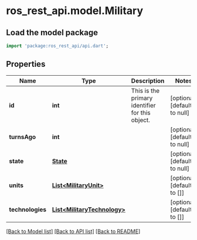 # ros_rest_api.model.Military

## Load the model package
```dart
import 'package:ros_rest_api/api.dart';
```

## Properties
Name | Type | Description | Notes
------------ | ------------- | ------------- | -------------
**id** | **int** | This is the primary identifier for this object.  | [optional] [default to null]
**turnsAgo** | **int** |  | [optional] [default to null]
**state** | [**State**](State.md) |  | [optional] [default to null]
**units** | [**List&lt;MilitaryUnit&gt;**](MilitaryUnit.md) |  | [optional] [default to []]
**technologies** | [**List&lt;MilitaryTechnology&gt;**](MilitaryTechnology.md) |  | [optional] [default to []]

[[Back to Model list]](../README.md#documentation-for-models) [[Back to API list]](../README.md#documentation-for-api-endpoints) [[Back to README]](../README.md)


